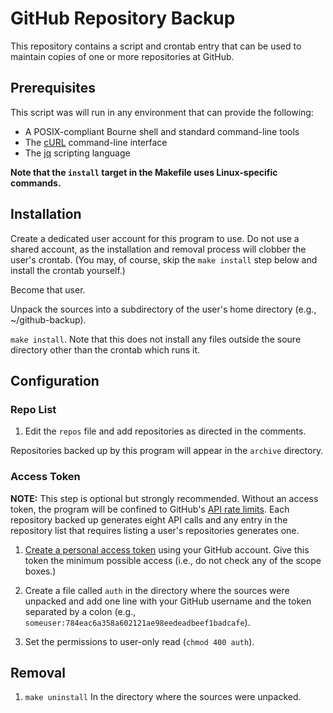 # GitHub Repository Backup

This repository contains a script and crontab entry that can be used
to maintain copies of one or more repositories at GitHub.


## Prerequisites

This script was will run in any environment that can provide the following:

 * A POSIX-compliant Bourne shell and standard command-line tools
 * The [cURL](https://curl.haxx.se) command-line interface
 * The [jq](https://stedolan.github.io/jq) scripting language

**Note that the `install` target in the Makefile uses Linux-specific commands.**


## Installation

Create a dedicated user account for this program to use.  Do not use a
shared account, as the installation and removal process will clobber
the user's crontab. (You may, of course, skip the `make install` step
below and install the crontab yourself.)

Become that user.

Unpack the sources into a subdirectory of the user's home directory
(e.g., ~/github-backup).

`make install`.  Note that this does not install any files outside the
soure directory other than the crontab which runs it.


## Configuration

### Repo List

1. Edit the `repos` file and add repositories as directed in the
comments.

Repositories backed up by this program will appear in the `archive` directory.


### Access Token

**NOTE:** This step is optional but strongly recommended.  Without an
access token, the program will be confined to GitHub's [API rate
limits](https://developer.github.com/v3/#rate-limiting).  Each
repository backed up generates eight API calls and any entry in the
repository list that requires listing a user's repositories generates one.

1. [Create a personal access token](https://github.com/settings/tokens)
using your GitHub account.  Give this token the minimum possible
access (i.e., do not check any of the scope boxes.)

1. Create a file called `auth` in the directory where the sources were
unpacked and add one line with your GitHub username and the token
separated by a colon (e.g.,
`someuser:784eac6a358a602121ae98eedeadbeef1badcafe`).

1. Set the permissions to user-only read (`chmod 400 auth`).


## Removal

1. `make uninstall` In the directory where the sources were unpacked.

